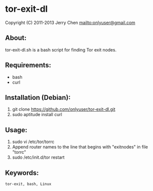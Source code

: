 tor-exit-dl
==========

Copyright (C) 2011-2013 Jerry Chen <mailto:onlyuser@gmail.com>

About:
------

tor-exit-dl.sh is a bash script for finding Tor exit nodes.

Requirements:
-------------

* bash
* curl

Installation (Debian):
----------------------

1. git clone https://github.com/onlyuser/tor-exit-dl.git
2. sudo aptitude install curl

Usage:
------

1. sudo vi /etc/tor/torrc
2. Append router names to the line that begins with "exitnodes" in file "torrc"
3. sudo /etc/init.d/tor restart

Keywords:
---------

    tor-exit, bash, Linux
